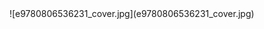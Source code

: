 <title>Dictionary of Witchcraft</title> <link href="e9780806536231_css.css" rel="stylesheet" type="text/css"> ![e9780806536231_cover.jpg](e9780806536231_cover.jpg)